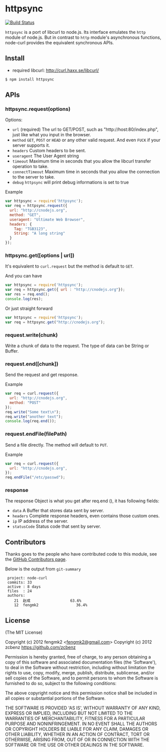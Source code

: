 # httpsync

[![Build Status](https://secure.travis-ci.org/fengmk2/node-curl.png)](http://travis-ci.org/fengmk2/node-curl)

`httpsync` is a port of libcurl to node.js. Its interface emulates the
`http` module of node.js. But in contrast to `http` module's asynchronous
functions, node-curl provides the equivalent synchronous APIs.

## Install

* required libcurl: http://curl.haxx.se/libcurl/

```bash
$ npm install httpsync
```

## APIs

### httpsync.request(options)
 
 Options:

 - `url`             (required) The url to GET/POST, such as "http://host:80/index.php", just like what you input in the browser.
 - `method`          `GET`, `POST` or `HEAD` or any other valid request. And even `FUCK` if your server supports it.
 - `headers`         Custom headers to be sent. 
 - `useragent`       The User Agent string
 - `timeout`         Maximum time in seconds that you allow the libcurl transfer operation to take.
 - `connectTimeout`  Maximum time in seconds that you allow the connection to the server to take.
 - `debug`           `httpsync` will print debug informations is set to true

 Example

```javascript
var httpsync = require('httpsync');
var req = httpsync.request({
  url: "http://cnodejs.org",
  method: "GET",
  useragent: "Ultimate Web Browser",
  headers: {
    Tag: "TGB3123",
    String: "A long string"
  }
});
```

### httpsync.get([options | url])

 It's equivalent to `curl.request` but the method is default to `GET`.

 And you can have

```javascript
var httpsync = require('httpsync');
var req = httpsync.get({ url : "http://cnodejs.org"});
var res = req.end();
console.log(res);
```

 Or just straight forward

```javascript
var httpsync = require('httpsync');
var req = httpsync.get("http://cnodejs.org");
```

### request.write(chunk)
 
 Write a chunk of data to the request. The type of data can be String or Buffer.

### request.end([chunk])

 Send the request and get response.

 Example

```javascript
var req = curl.request({
  url: "http://cnodejs.org",
  method: "POST"
});
req.write("Some text\n");
req.write("another text");
console.log(req.end());
```

### request.endFile(filePath)

 Send a file directly. The method will default to `PUT`.

 Example

```javascript
var req = curl.request({
  url: "http://cnodejs.org",
});
req.endFile("/etc/passwd");
```

### response

 The response Object is what you get after req.end (), it has following
 fields:

 - `data`        A Buffer that stores data sent by server.
 - `headers`     Complete response headers, even contains those custom ones.
 - `ip`          IP address of the server.
 - `statusCode`  Status code that sent by server.

## Contributors

Thanks goes to the people who have contributed code to this module, see the [GitHub Contributors page](https://github.com/fengmk2/node-curl/graphs/contributors).

Below is the output from `git-summary`

```
 project: node-curl
 commits: 33
 active : 8 days
 files  : 24
 authors: 
    21  赵成                  63.6%
    12  fengmk2                 36.4%
```

## License 

(The MIT License)

Copyright (c) 2012 fengmk2 &lt;fengmk2@gmail.com&gt;
Copyright (c) 2012 zcbenz https://github.com/zcbenz

Permission is hereby granted, free of charge, to any person obtaining
a copy of this software and associated documentation files (the
'Software'), to deal in the Software without restriction, including
without limitation the rights to use, copy, modify, merge, publish,
distribute, sublicense, and/or sell copies of the Software, and to
permit persons to whom the Software is furnished to do so, subject to
the following conditions:

The above copyright notice and this permission notice shall be
included in all copies or substantial portions of the Software.

THE SOFTWARE IS PROVIDED 'AS IS', WITHOUT WARRANTY OF ANY KIND,
EXPRESS OR IMPLIED, INCLUDING BUT NOT LIMITED TO THE WARRANTIES OF
MERCHANTABILITY, FITNESS FOR A PARTICULAR PURPOSE AND NONINFRINGEMENT.
IN NO EVENT SHALL THE AUTHORS OR COPYRIGHT HOLDERS BE LIABLE FOR ANY
CLAIM, DAMAGES OR OTHER LIABILITY, WHETHER IN AN ACTION OF CONTRACT,
TORT OR OTHERWISE, ARISING FROM, OUT OF OR IN CONNECTION WITH THE
SOFTWARE OR THE USE OR OTHER DEALINGS IN THE SOFTWARE.
